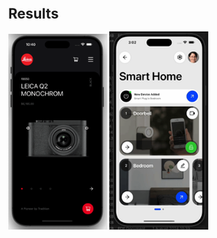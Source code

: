 # Results

<img src="./day1.png" width="200" alt="Day 1" />
<img src="./day2.gif" width="200" alt="Day 2" />
